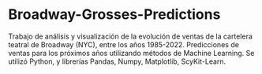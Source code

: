 # Broadway-Grosses-Predictions
Trabajo de análisis y visualización de la evolución de ventas de la cartelera teatral de Broadway (NYC), entre los años 1985-2022. Predicciones de ventas para los próximos años utilizando métodos de Machine Learning. 
Se utilizó Python, y librerías Pandas, Numpy, Matplotlib, ScyKit-Learn.
